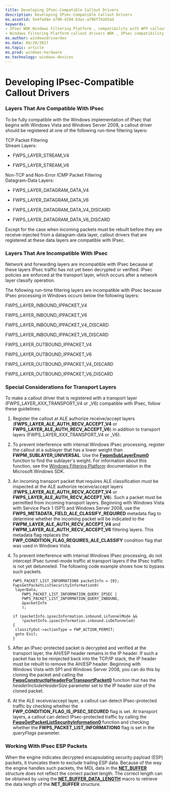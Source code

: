 ```yaml
---
title: Developing IPsec-Compatible Callout Drivers
description: Developing IPsec-Compatible Callout Drivers
ms.assetid: 5e4fad4e-a790-4294-b3ac-a796f76265ad
keywords:
- IPsec WDK Windows Filtering Platform , compatibility with WFP callout drivers
- Windows Filtering Platform callout drivers WDK , IPsec compatibility
ms.author: windowsdriverdev
ms.date: 04/20/2017
ms.topic: article
ms.prod: windows-hardware
ms.technology: windows-devices
---
```


# Developing IPsec-Compatible Callout Drivers


### Layers That Are Compatible With IPsec

To be fully compatible with the Windows implementation of IPsec that begins with Windows Vista and Windows Server 2008, a callout driver should be registered at one of the following run-time filtering layers:

<a href="" id="tcp-packet-filtering"></a>TCP Packet Filtering  
Stream Layers:

-   FWPS\_LAYER\_STREAM\_V4

-   FWPS\_LAYER\_STREAM\_V6

<a href="" id="non-tcp-and-non-error-icmp-packet-filtering"></a>Non-TCP and Non-Error ICMP Packet Filtering  
Datagram-Data Layers:

-   FWPS\_LAYER\_DATAGRAM\_DATA\_V4

-   FWPS\_LAYER\_DATAGRAM\_DATA\_V6

-   FWPS\_LAYER\_DATAGRAM\_DATA\_V4\_DISCARD

-   FWPS\_LAYER\_DATAGRAM\_DATA\_V6\_DISCARD

Except for the case when incoming packets must be rebuilt before they are receive-injected from a datagram-data layer, callout drivers that are registered at these data layers are compatible with IPsec.

### Layers That Are Incompatible With IPsec

Network and forwarding layers are incompatible with IPsec because at these layers IPsec traffic has not yet been decrypted or verified. IPsec policies are enforced at the transport layer, which occurs after a network layer classify operation.

The following run-time filtering layers are incompatible with IPsec because IPsec processing in Windows occurs below the following layers:

FWPS\_LAYER\_INBOUND\_IPPACKET\_V4

FWPS\_LAYER\_INBOUND\_IPPACKET\_V6

FWPS\_LAYER\_INBOUND\_IPPACKET\_V4\_DISCARD

FWPS\_LAYER\_INBOUND\_IPPACKET\_V6\_DISCARD

FWPS\_LAYER\_OUTBOUND\_IPPACKET\_V4

FWPS\_LAYER\_OUTBOUND\_IPPACKET\_V6

FWPS\_LAYER\_OUTBOUND\_IPPACKET\_V4\_DISCARD

FWPS\_LAYER\_OUTBOUND\_IPPACKET\_V6\_DISCARD

### Special Considerations for Transport Layers

To make a callout driver that is registered with a transport layer (FWPS\_LAYER\_*XXX*\_TRANSPORT\_V4 or \_V6) compatible with IPsec, follow these guidelines:

1.  Register the callout at ALE authorize receive/accept layers (**FWPS\_LAYER\_ALE\_AUTH\_RECV\_ACCEPT\_V4** or **FWPS\_LAYER\_ALE\_AUTH\_RECV\_ACCEPT\_V6**) in addition to transport layers (FWPS\_LAYER\_*XXX*\_TRANSPORT\_V4 or \_V6).

2.  To prevent interference with internal Windows IPsec processing, register the callout at a sublayer that has a lower weight than **FWPM\_SUBLAYER\_UNIVERSAL**. Use the [**FwpmSubLayerEnum0**](https://msdn.microsoft.com/library/windows/desktop/aa364211) function to find the sublayer's weight. For information about this function, see the [Windows Filtering Platform](http://go.microsoft.com/fwlink/p/?linkid=90220) documentation in the Microsoft Windows SDK.

3.  An incoming transport packet that requires ALE classification must be inspected at the ALE authorize receive/accept layers (**FWPS\_LAYER\_ALE\_AUTH\_RECV\_ACCEPT\_V4** or **FWPS\_LAYER\_ALE\_AUTH\_RECV\_ACCEPT\_V6**). Such a packet must be permitted from incoming transport layers. Beginning with Windows Vista with Service Pack 1 (SP1) and Windows Server 2008, use the **FWPS\_METADATA\_FIELD\_ALE\_CLASSIFY\_REQUIRED** metadata flag to determine whether the incoming packet will be indicated to the **FWPM\_LAYER\_ALE\_AUTH\_RECV\_ACCEPT\_V4** and **FWPM\_LAYER\_ALE\_AUTH\_RECV\_ACCEPT\_V6** filtering layers. This metadata flag replaces the **FWP\_CONDITION\_FLAG\_REQUIRES\_ALE\_CLASSIFY** condition flag that was used in Windows Vista.

4.  To prevent interference with internal Windows IPsec processing, do not intercept IPsec tunnel-mode traffic at transport layers if the IPsec traffic is not yet detunneled. The following code example shows how to bypass such packets.
    ```
    FWPS_PACKET_LIST_INFORMATION0 packetInfo = {0};
    FwpsGetPacketListSecurityInformation0(
     layerData,
        FWPS_PACKET_LIST_INFORMATION_QUERY_IPSEC |
        FWPS_PACKET_LIST_INFORMATION_QUERY_INBOUND,
        &packetInfo
        );

    if (packetInfo.ipsecInformation.inbound.isTunnelMode &&
        !packetInfo.ipsecInformation.inbound.isDeTunneled)
    {
     classifyOut->actionType = FWP_ACTION_PERMIT;
     goto Exit;
    }
    ```

5.  After an IPsec-protected packet is decrypted and verified at the transport layer, the AH/ESP header remains in the IP header. If such a packet has to be reinjected back into the TCP/IP stack, the IP header must be rebuilt to remove the AH/ESP header. Beginning with Windows Vista with SP1 and Windows Server 2008, you can do this by cloning the packet and calling the [**FwpsConstructIpHeaderForTransportPacket0**](https://msdn.microsoft.com/library/windows/hardware/ff551154) function that has the *headerIncludeHeaderSize* parameter set to the IP header size of the cloned packet.

6.  At the ALE receive/accept layer, a callout can detect IPsec-protected traffic by checking whether the **FWP\_CONDITION\_FLAG\_IS\_IPSEC\_SECURED** flag is set. At transport layers, a callout can detect IPsec-protected traffic by calling the [**FwpsGetPacketListSecurityInformation0**](https://msdn.microsoft.com/library/windows/hardware/ff551174) function and checking whether the **FWPS\_PACKET\_LIST\_INFORMATION0** flag is set in the *queryFlags* parameter.

### Working With IPsec ESP Packets

When the engine indicates decrypted encapsulating security payload (ESP) packets, it truncates them to exclude trailing ESP data. Because of the way the engine handles such packets, the MDL data in the [**NET\_BUFFER**](https://msdn.microsoft.com/library/windows/hardware/ff568376) structure does not reflect the correct packet length. The correct length can be obtained by using the [**NET\_BUFFER\_DATA\_LENGTH**](https://msdn.microsoft.com/library/windows/hardware/ff568382) macro to retrieve the data length of the **NET\_BUFFER** structure.

 

 






